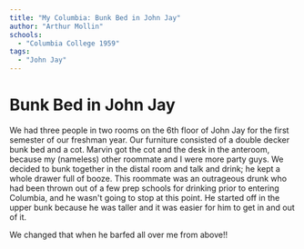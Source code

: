 ```yaml
---
title: "My Columbia: Bunk Bed in John Jay"
author: "Arthur Mollin"
schools:
  - "Columbia College 1959"
tags:
  - "John Jay"
---
```


# Bunk Bed in John Jay

We had three people in two rooms on the 6th floor of John Jay for the first semester of our freshman year. Our furniture consisted of a double decker bunk bed and a cot. Marvin got the cot and the desk in the anteroom, because my (nameless) other roommate and I were more party guys. We decided to bunk together in the distal room and talk and drink; he kept a whole drawer full of booze. This roommate was an outrageous drunk who had been thrown out of a few prep schools for drinking prior to entering Columbia, and he wasn't going to stop at this point. He started off in the upper bunk because he was taller and it was easier for him to get in and out of it.

We changed that when he barfed all over me from above!!
